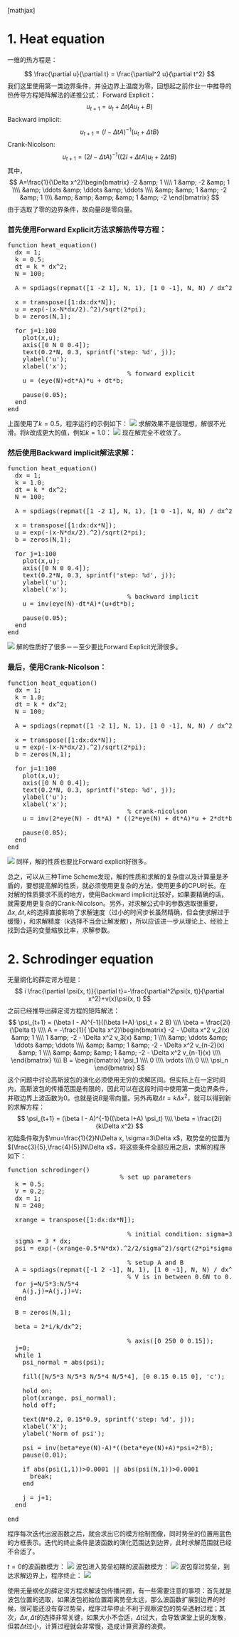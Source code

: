 [mathjax]


# 1. Heat equation
一维的热方程是：

$$
\frac{\partial u}{\partial t} = \frac{\partial^2 u}{\partial t^2}
$$
我们这里使用第一类边界条件，并设边界上温度为零，回想起之前作业一中推导的热传导方程矩阵解法的递推公式：
Forward Explicit：
$$
u_{t+1} = u_t + \Delta t (A u_t+B)
$$
Backward implicit:
$$
u_{t+1} = (I-\Delta t A)^{-1}(u_t+\Delta tB)
$$
Crank-Nicolson:
$$
u_{t+1} = (2I-\Delta t A)^{-1}((2I+\Delta t A)u_t+2\Delta t B)
$$
其中，
$$
A=\frac{1}{\Delta x^2}\begin{bmatrix}
-2 &amp; 1 \\\\
1 &amp; -2 &amp; 1 \\\\
&amp; \ddots &amp; \ddots &amp; \ddots \\\\
&amp; &amp; 1 &amp; -2 &amp; 1 \\\\
&amp; &amp; &amp; &amp; 1 &amp; -2 \end{bmatrix}
$$
由于选取了零的边界条件，故向量$B$是零向量。

### 首先使用Forward Explicit方法求解热传导方程：
<pre class="wrap:true lang:matlab decode:true">function heat_equation()
  dx = 1;
  k = 0.5;
  dt = k * dx^2;
  N = 100;

  A = spdiags(repmat([1 -2 1], N, 1), [1 0 -1], N, N) / dx^2;

  x = transpose([1:dx:dx*N]);
  u = exp(-(x-N*dx/2).^2)/sqrt(2*pi);
  b = zeros(N,1);

  for j=1:100
    plot(x,u);
    axis([0 N 0 0.4]);
    text(0.2*N, 0.3, sprintf('step: %d', j));
    ylabel('u');
    xlabel('x');
                                % forward explicit
    u = (eye(N)+dt*A)*u + dt*b;

    pause(0.05);
  end
end
</pre>
上面使用了$k=0.5$，程序运行的示例如下：
<img src="heat-0.png"/>
求解效果不是很理想，解很不光滑。将$k$改成更大的值，例如$k=1.0$：
<img src="heat-1.png"/>
现在解完全不收敛了。

### 然后使用Backward implicit解法求解：
<pre class="wrap:true lang:matlab decode:true">function heat_equation()
  dx = 1;
  k = 1.0;
  dt = k * dx^2;
  N = 100;

  A = spdiags(repmat([1 -2 1], N, 1), [1 0 -1], N, N) / dx^2;

  x = transpose([1:dx:dx*N]);
  u = exp(-(x-N*dx/2).^2)/sqrt(2*pi);
  b = zeros(N,1);

  for j=1:100
    plot(x,u);
    axis([0 N 0 0.4]);
    text(0.2*N, 0.3, sprintf('step: %d', j));
    ylabel('u');
    xlabel('x');
                                % backward implicit
    u = inv(eye(N)-dt*A)*(u+dt*b);

    pause(0.05);
  end
end
</pre>
<img src="heat-2.png"/>
解的性质好了很多－－至少要比Forward Explicit光滑很多。

### 最后，使用Crank-Nicolson：
<pre class="wrap:true lang:matlab decode:true">function heat_equation()
  dx = 1;
  k = 1.0;
  dt = k * dx^2;
  N = 100;

  A = spdiags(repmat([1 -2 1], N, 1), [1 0 -1], N, N) / dx^2;

  x = transpose([1:dx:dx*N]);
  u = exp(-(x-N*dx/2).^2)/sqrt(2*pi);
  b = zeros(N,1);

  for j=1:100
    plot(x,u);
    axis([0 N 0 0.4]);
    text(0.2*N, 0.3, sprintf('step: %d', j));
    ylabel('u');
    xlabel('x');
                                % crank-nicolson
    u = inv(2*eye(N) - dt*A) * ((2*eye(N) + dt*A)*u + 2*dt*b);

    pause(0.05);
  end
end
</pre>
<img src="heat-3.png"/>
同样，解的性质也要比Forward explicit好很多。

总之，可以从三种Time Scheme发现，解的性质和求解的复杂度以及计算量是矛盾的，要想提高解的性质，就必须使用更复杂的方法，使用更多的CPU时长。在对解的性质要求不高的地方，使用Backward implicit比较好，如果要精确的话，就需要用更复杂的Crank-Nicolson。另外，对求解公式中的参数选取很重要，$\Delta x,\Delta t,k$的选择直接影响了求解速度（过小的时间步长虽然精确，但会使求解过于缓慢），和求解精度（$k$选择不当会让解发散），所以应该进一步从理论上、经验上找到合适的变量缩放比率，求解参数。

# 2. Schrodinger equation
无量纲化的薛定谔方程是：
$$
i \frac{\partial \psi(x, t)}{\partial t}=-\frac{\partial^2\psi(x, t)}{\partial x^2}+v(x)\psi(x, t)
$$
之前已经推导出薛定谔方程的矩阵解法：
$$
\psi_{t+1} = (\beta I - A)^{-1}((\beta I+A) \psi_t + 2 B) \\\\
\beta = \frac{2i}{\Delta t} \\\\
A = -\frac{1}{ \Delta x^2}\begin{bmatrix}
-2 - \Delta x^2 v_2(x) &amp; 1 \\\\
1 &amp; -2 - \Delta x^2 v_3(x) &amp; 1 \\\\
&amp; \ddots &amp; \ddots &amp; \ddots \\\\
&amp; &amp; 1 &amp; -2 - \Delta x^2 v_{n-2}(x) &amp; 1 \\\\
&amp; &amp; &amp; 1 &amp; -2 - \Delta x^2 v_{n-1}(x) \\\\ \end{bmatrix} \\\\
B = \begin{bmatrix}
\psi_1 \\\\ 0 \\\\ \vdots \\\\ 0 \\\\ \psi_n \end{bmatrix}
$$
这个问题中讨论高斯波包的演化必须使用无穷的求解区间。但实际上在一定时间内，高斯波包的传播范围是有限的，因此可以在这段时间中使用第一类边界条件，并取边界上波函数为$0$。也就是说$B$是零向量。另外再取$\Delta t=k\Delta x^2$，就可以得到新的求解方程：
$$
\psi_{t+1} = (\beta I - A)^{-1}((\beta I+A) \psi_t) \\\\
\beta = \frac{2i}{k\Delta x^2}
$$
初始条件取为$\mu=\frac{1}{2}N\Delta x, \sigma=3\Delta x$，取势垒的位置为$[\frac{3}{5},\frac{4}{5}]N\Delta x$，将这些条件全部应用之后，求解的程序如下：
<pre class="wrap:true lang:matlab decode:true">function schrodinger()
                              % set up parameters
  k = 0.5;
  V = 0.2;
  dx = 1;
  N = 240;

  xrange = transpose([1:dx:dx*N]);

                                % initial condition: sigma=3dx, mu=0.5Ndx
  sigma = 3 * dx;
  psi = exp(-(xrange-0.5*N*dx).^2/2/sigma^2)/sqrt(2*pi*sigma^2);

                                % setup A and B
  A = spdiags(repmat([-1 2 -1], N, 1), [1 0 -1], N, N) / dx^2;
                                % V is in between 0.6N to 0.8N
  for j=N/5*3:N/5*4
    A(j,j)=A(j,j)+V;
  end

  B = zeros(N,1);

  beta = 2*i/k/dx^2;

                                % axis([0 250 0 0.15]);
  j=0;
  while 1
    psi_normal = abs(psi);

    fill([N/5*3 N/5*3 N/5*4 N/5*4], [0 0.15 0.15 0], 'c');

    hold on;
    plot(xrange, psi_normal);
    hold off;

    text(N*0.2, 0.15*0.9, sprintf('step: %d', j));
    xlabel('X');
    ylabel('Norm of psi');

    psi = inv(beta*eye(N)-A)*((beta*eye(N)+A)*psi+2*B);
    pause(0.01);

    if abs(psi(1,1))&gt;0.0001 || abs(psi(N,1))&gt;0.0001
      break;
    end

    j = j+1;
  end

end
</pre>
程序每次迭代出波函数之后，就会求出它的模方绘制图像，同时势垒的位置用蓝色的方框表示。迭代的终止条件是波函数的演化范围达到边界，此时求解范围就已经不合适了。

$t=0$的波函数模方：
<img src="schrodinger-0.png"/>
波包进入势垒初期的波函数模方：
<img src="schrodinger-1.png"/>
波包穿过势垒，到达求解边界上，程序终止：
<img src="schrodinger-2.png"/>

使用无量纲化的薛定谔方程求解波包传播问题，有一些需要注意的事项：首先就是波包位置的选取，如果波包初始位置距离势垒太远，那么波函数扩展到边界的时候，很可能还没有穿过势垒，程序过早停止不利于观察波包的势垒透射过程；其次，$\Delta x,\Delta t$的选择非常关键，如果大小不合适，$\Delta t$过大，会导致课堂上说的发散，但若$\Delta t$过小，计算过程就会非常慢，造成计算资源的浪费。